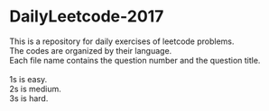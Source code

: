 # DailyLeetcode-2017
This is a repository for daily exercises of leetcode problems. <br/>
The codes are organized by their language. <br/>
Each file name contains the question number and the question title. <br/> <br/>
1s is easy. <br/>
2s is medium.<br/>
3s is hard.
